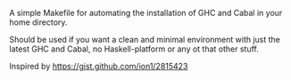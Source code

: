 A simple Makefile for automating the installation of GHC and Cabal in your home directory.

Should be used if you want a clean and minimal environment with just the latest GHC and Cabal, no
Haskell-platform or any ot that other stuff.

Inspired by https://gist.github.com/ion1/2815423

